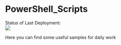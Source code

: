 # PowerShell_Scripts

Status of Last Deployment:<br>
<img src="https://github.com/vasylkulyev/PowerShell_Scripts/workflows/CI/badge.svg?branch=master"><br>

Here you can find some useful samples for daily work
